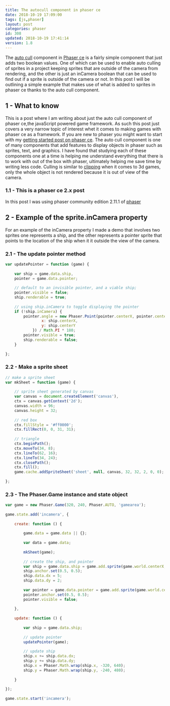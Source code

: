 ```yaml
---
title: The autocull component in phaser ce
date: 2018-10-19 17:09:00
tags: [js,phaser]
layout: post
categories: phaser
id: 308
updated: 2018-10-19 17:41:14
version: 1.8
---
```


The [auto cull](https://photonstorm.github.io/phaser-ce/Phaser.Component.AutoCull.html) component in [Phaser ce](https://photonstorm.github.io/phaser-ce/) is a fairly simple component that just adds two boolean values. One of which can be used to enable auto culling of sprites in a project keeping sprites that are outside of the camera from rendering, and the other is just an inCamera boolean that can be used to find out if a sprite is outside of the camera or not. In this post I will be outlining a simple example that makes use of what is added to sprites in phaser ce thanks to the auto cull component.

<!-- more -->

## 1 - What to know

This is a post where I am writing about just the auto cull component of phaser ce,the javaScript powered game framework. As such this post just covers a very narrow topic of interest whet it comes to making games with phaser ce as a framework. If you are new to phaser you might want to start with my [getting started post on phaser ce](/2017/10/04/phaser-getting-started/). The auto cull component is one of many components that add features to display objects in phaser such as sprites, text, and graphics. I have found that studying each of these components one at a time is helping me understand everything that there is to work with out of the box with phaser, ultimately helping me save time by writing less code. Culling is similar to [clipping](https://en.wikipedia.org/wiki/Clipping_(computer_graphics)) when it comes to 3d games, only the whole object is not rendered because it is out of view of the camera.

### 1.1 - This is a phaser ce 2.x post

In this post I was using phaser community edition 2.11.1 of [phaser](https://phaser.io/)

## 2 - Example of the sprite.inCamera property

For an example of the inCamera property I made a demo that involves two sprites one represents a ship, and the other represents a pointer sprite that points to the location of the ship when it it outside the view of the camera.

### 2.1 - The update pointer method

```js
var updatePointer = function (game) {
 
    var ship = game.data.ship,
    pointer = game.data.pointer;
 
    // default to an invisible pointer, and a viable ship;
    pointer.visible = false;
    ship.renderable = true;
 
    // using ship.inCamera to toggle displaying the pointer
    if (!ship.inCamera) {
        pointer.angle = new Phaser.Point(pointer.centerX, pointer.centerY).angle({
                x: ship.centerX,
                y: ship.centerY
            }) / Math.PI * 180;
        pointer.visible = true;
        ship.renderable = false;
    }
 
};
```

### 2.2 - Make a sprite sheet

```js
// make a sprite sheet
var mkSheet = function (game) {
 
    // sprite sheet generated by canvas
    var canvas = document.createElement('canvas'),
    ctx = canvas.getContext('2d');
    canvas.width = 96;
    canvas.height = 32;
 
    // red box
    ctx.fillStyle = '#ff0000';
    ctx.fillRect(0, 0, 31, 31);
 
    // triangle
    ctx.beginPath();
    ctx.moveTo(34, 8);
    ctx.lineTo(62, 16);
    ctx.lineTo(34, 24);
    ctx.closePath();
    ctx.fill();
    game.cache.addSpriteSheet('sheet', null, canvas, 32, 32, 2, 0, 0);
 
};
```

### 2.3 - The Phaser.Game instance and state object

```js
var game = new Phaser.Game(320, 240, Phaser.AUTO, 'gamearea');
 
game.state.add('incamera', {
 
    create: function () {
 
        game.data = game.data || {};
 
        var data = game.data;
 
        mkSheet(game);
 
        // create the ship, and pointer
        var ship = game.data.ship = game.add.sprite(game.world.centerX, game.world.centerY, 'sheet', 0);
        ship.anchor.set(0.5, 0.5);
        ship.data.dx = 5;
        ship.data.dy = 2;
 
        var pointer = game.data.pointer = game.add.sprite(game.world.centerX, game.world.centerY, 'sheet', 1);
        pointer.anchor.set(0.5, 0.5);
        pointer.visible = false;
 
    },
 
    update: function () {
 
        var ship = game.data.ship;
 
        // update pointer
        updatePointer(game);
 
        // update ship
        ship.x += ship.data.dx;
        ship.y += ship.data.dy;
        ship.x = Phaser.Math.wrap(ship.x, -320, 640);
        ship.y = Phaser.Math.wrap(ship.y, -240, 480);
 
    }
 
});
 
game.state.start('incamera');
```
